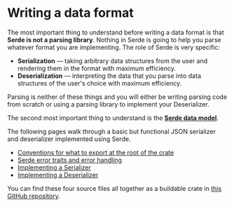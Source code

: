 # Writing a data format

The most important thing to understand before writing a data format is that
**Serde is not a parsing library**. Nothing in Serde is going to help you parse
whatever format you are implementing. The role of Serde is very specific:

- **Serialization** — taking arbitrary data structures from the user and
  rendering them in the format with maximum efficiency.
- **Deserialization** — interpreting the data that you parse into data
  structures of the user's choice with maximum efficiency.

Parsing is neither of these things and you will either be writing parsing code
from scratch or using a parsing library to implement your Deserializer.

The second most important thing to understand is the [**Serde data model**].

[**Serde data model**]: ../data-model.md

The following pages walk through a basic but functional JSON serializer and
deserializer implemented using Serde.

- [Conventions for what to export at the root of the crate](conventions.md)
- [Serde error traits and error handling](error-handling.md)
- [Implementing a Serializer](impl-serializer.md)
- [Implementing a Deserializer](impl-deserializer.md)

You can find these four source files all together as a buildable crate in [this
GitHub repository].

[this GitHub repository]: https://github.com/serde-rs/example-format
